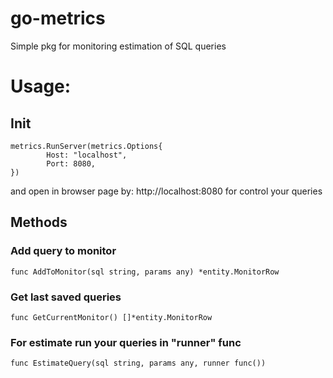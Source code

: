 # go-metrics
Simple pkg for monitoring estimation of SQL queries 

# Usage:
## Init 
```
metrics.RunServer(metrics.Options{
		Host: "localhost",
		Port: 8080,
})
```

and open in browser page by: http://localhost:8080 for control your queries


## Methods
### Add query to monitor
```
func AddToMonitor(sql string, params any) *entity.MonitorRow
```

### Get last saved queries
```
func GetCurrentMonitor() []*entity.MonitorRow
```

### For estimate run your queries in "runner" func 
```
func EstimateQuery(sql string, params any, runner func())
```
